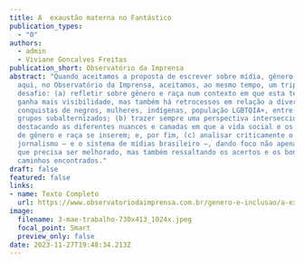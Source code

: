 ```yaml
---
title: A  exaustão materna no Fantástico
publication_types:
  - "0"
authors:
  - admin
  - Viviane Goncalves Freitas
publication_short: Observatório da Imprensa
abstract: "Quando aceitamos a proposta de escrever sobre mídia, gênero e raça
  aqui, no Observatório da Imprensa, aceitamos, ao mesmo tempo, um triplo
  desafio: (a) refletir sobre gênero e raça num contexto em que esta temática
  ganha mais visibilidade, mas também há retrocessos em relação a diversas
  conquistas de negros, mulheres, indígenas, população LGBTQIA+, entre outros
  grupos subalternizados; (b) trazer sempre uma perspectiva interseccional,
  destacando as diferentes nuances e camadas em que a vida social e os problemas
  de gênero e raça se inserem; e, por fim, (c) analisar criticamente o
  jornalismo — e o sistema de mídias brasileiro —, dando foco não apenas àquilo
  que precisa ser melhorado, mas também ressaltando os acertos e os bons
  caminhos encontrados."
draft: false
featured: false
links:
- name: Texto Completo
  url: https://www.observatoriodaimprensa.com.br/genero-e-inclusao/a-exaustao-materna-no-fantastico/
image:
  filename: 3-mae-trabalho-730x413_1024x.jpeg
  focal_point: Smart
  preview_only: false
date: 2023-11-27T19:48:34.213Z
---
```

